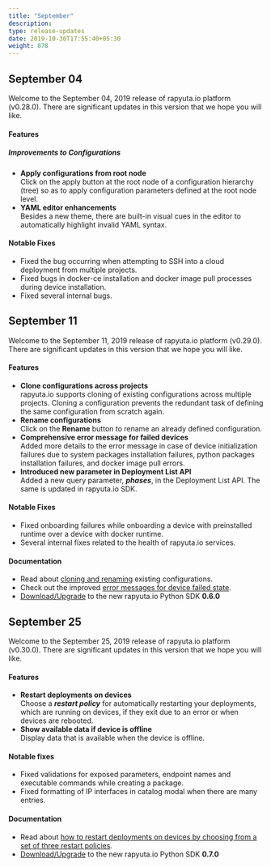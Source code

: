 ```yaml
---
title: "September"
description:
type: release-updates
date: 2019-10-30T17:55:40+05:30
weight: 878
---
```

## September 04
Welcome to the September 04, 2019 release of rapyuta.io platform (v0.28.0).
There are significant updates in this version that we hope you will like.

#### Features

##### Improvements to Configurations

* **Apply configurations from root node**    
  Click on the apply button at the root node of a configuration hierarchy
  (tree) so as to apply configuration parameters defined at the root
  node level.
* **YAML editor enhancements**    
  Besides a new theme, there are built-in visual cues in the editor to
  automatically highlight invalid YAML syntax.

#### Notable Fixes

* Fixed the bug occurring when attempting to SSH into a cloud deployment
  from multiple projects.
* Fixed bugs in docker-ce installation and docker image pull processes
  during device installation.
* Fixed several internal bugs.

## September 11
Welcome to the September 11, 2019 release of rapyuta.io platform (v0.29.0).
There are significant updates in this version that we hope you will like.

#### Features

* **Clone configurations across projects**    
  rapyuta.io supports cloning of existing configurations across multiple
  projects. Cloning a configuration prevents the redundant task of
  defining the same configuration from scratch again.
* **Rename configurations**    
  Click on the **Rename** button to rename an already defined configuration.
* **Comprehensive error message for failed devices**    
  Added more details to the error message in case of device initialization
  failures due to system packages installation failures, python packages
  installation failures, and docker image pull errors.
* **Introduced new parameter in Deployment List API**    
  Added a new query parameter, ***phases***, in the Deployment List API. The same
  is updated in rapyuta.io SDK.

#### Notable Fixes

* Fixed onboarding failures while onboarding a device with preinstalled
  runtime over a device with docker runtime.
* Several internal fixes related to the health of rapyuta.io services.

#### Documentation

* Read about
  [cloning and renaming](/developer-guide/manage-software-cycle/dynamic-configurations/) existing configurations.
* Check out the improved
  [error messages for device failed state](/developer-guide/manage-machines/onboarding/setup-device/failure-codes/).
* [Download/Upgrade](/3_how-tos/35_tooling_and_debugging/rapyuta-io-python-sdk/#installation) to the new rapyuta.io Python SDK **0.6.0**

## September 25
Welcome to the September 25, 2019 release of rapyuta.io platform (v0.30.0).
There are significant updates in this version that we hope you will like.

#### Features
* **Restart deployments on devices**     
Choose a ***restart policy*** for automatically restarting your
deployments, which are running on devices, if they exit due to an
error or when devices are rebooted.
* **Show available data if device is offline**    
Display data that is available when the device is offline.

#### Notable fixes
* Fixed validations for exposed parameters, endpoint names and
  executable commands while creating a package.
* Fixed formatting of IP interfaces in catalog modal when there
  are many entries.

#### Documentation
* Read about [how to restart deployments on devices by choosing from a set of three restart policies](/developer-guide/manage-software-cycle/deployments/#restart-policy).
* [Download/Upgrade](/3_how-tos/35_tooling_and_debugging/rapyuta-io-python-sdk/#installation) to the
  new rapyuta.io Python SDK **0.7.0**